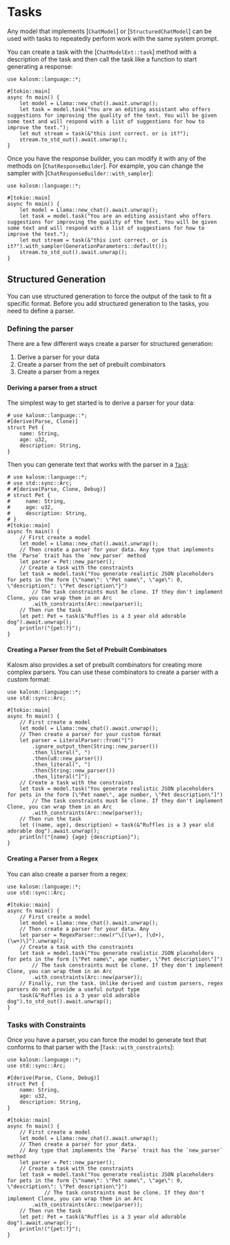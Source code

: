 # Tasks

Any model that implements [`ChatModel`] or [`StructuredChatModel`] can be used with tasks to repeatedly perform work with the same system prompt.

You can create a task with the [`ChatModelExt::task`] method with a description of the task and then call the task like a function to start generating a response:

```rust, no_run
use kalosm::language::*;

#[tokio::main]
async fn main() {
    let model = Llama::new_chat().await.unwrap();
    let task = model.task("You are an editing assistant who offers suggestions for improving the quality of the text. You will be given some text and will respond with a list of suggestions for how to improve the text.");
    let mut stream = task(&"this isnt correct. or is it?");
    stream.to_std_out().await.unwrap();
}
```

Once you have the response builder, you can modify it with any of the methods on [`ChatResponseBuilder`]. For example, you can change the sampler with [`ChatResponseBuilder::with_sampler`]:
```rust, no_run
use kalosm::language::*;

#[tokio::main]
async fn main() {
    let model = Llama::new_chat().await.unwrap();
    let task = model.task("You are an editing assistant who offers suggestions for improving the quality of the text. You will be given some text and will respond with a list of suggestions for how to improve the text.");
    let mut stream = task(&"this isnt correct. or is it?").with_sampler(GenerationParameters::default());
    stream.to_std_out().await.unwrap();
}
```

## Structured Generation

You can use structured generation to force the output of the task to fit a specific format. Before you add structured generation to the tasks, you need to define a parser.

### Defining the parser

There are a few different ways create a parser for structured generation:

1. Derive a parser for your data
2. Create a parser from the set of prebuilt combinators
3. Create a parser from a regex

#### Deriving a parser from a struct

The simplest way to get started is to derive a parser for your data:

```rust, no_run
# use kalosm::language::*;
#[derive(Parse, Clone)]
struct Pet {
    name: String,
    age: u32,
    description: String,
}
```

Then you can generate text that works with the parser in a [`Task`](https://docs.rs/kalosm/latest/kalosm/language/struct.Task.html):

```rust, no_run
# use kalosm::language::*;
# use std::sync::Arc;
# #[derive(Parse, Clone, Debug)]
# struct Pet {
#     name: String,
#     age: u32,
#     description: String,
# }
#[tokio::main]
async fn main() {
    // First create a model
    let model = Llama::new_chat().await.unwrap();
    // Then create a parser for your data. Any type that implements the `Parse` trait has the `new_parser` method
    let parser = Pet::new_parser();
    // Create a task with the constraints
    let task = model.task("You generate realistic JSON placeholders for pets in the form {\"name\": \"Pet name\", \"age\": 0, \"description\": \"Pet description\"}")
        // The task constraints must be clone. If they don't implement Clone, you can wrap them in an Arc
        .with_constraints(Arc::new(parser));
    // Then run the task
    let pet: Pet = task(&"Ruffles is a 3 year old adorable dog").await.unwrap();
    println!("{pet:?}");
}
```

#### Creating a Parser from the Set of Prebuilt Combinators

Kalosm also provides a set of prebuilt combinators for creating more complex parsers. You can use these combinators to create a parser with a custom format:

```rust, no_run
use kalosm::language::*;
use std::sync::Arc;

#[tokio::main]
async fn main() {
    // First create a model
    let model = Llama::new_chat().await.unwrap();
    // Then create a parser for your custom format
    let parser = LiteralParser::from("[")
        .ignore_output_then(String::new_parser())
        .then_literal(", ")
        .then(u8::new_parser())
        .then_literal(", ")
        .then(String::new_parser())
        .then_literal("]");
    // Create a task with the constraints
    let task = model.task("You generate realistic JSON placeholders for pets in the form [\"Pet name\", age number, \"Pet description\"]")
        // The task constraints must be clone. If they don't implement Clone, you can wrap them in an Arc
        .with_constraints(Arc::new(parser));
    // Then run the task
    let ((name, age), description) = task(&"Ruffles is a 3 year old adorable dog").await.unwrap();
    println!("{name} {age} {description}");
}
```

#### Creating a Parser from a Regex

You can also create a parser from a regex:

```rust, no_run
use kalosm::language::*;
use std::sync::Arc;

#[tokio::main]
async fn main() {
    // First create a model
    let model = Llama::new_chat().await.unwrap();
    // Then create a parser for your data. Any
    let parser = RegexParser::new(r"\[(\w+), (\d+), (\w+)\]").unwrap();
    // Create a task with the constraints
    let task = model.task("You generate realistic JSON placeholders for pets in the form [\"Pet name\", age number, \"Pet description\"]")
        // The task constraints must be clone. If they don't implement Clone, you can wrap them in an Arc
        .with_constraints(Arc::new(parser));
    // Finally, run the task. Unlike derived and custom parsers, regex parsers do not provide a useful output type
    task(&"Ruffles is a 3 year old adorable dog").to_std_out().await.unwrap();
}
```

### Tasks with Constraints

Once you have a parser, you can force the model to generate text that conforms to that parser with the [`Task::with_constraints`]:

```rust, no_run
use kalosm::language::*;
use std::sync::Arc;

#[derive(Parse, Clone, Debug)]
struct Pet {
    name: String,
    age: u32,
    description: String,
}

#[tokio::main]
async fn main() {
    // First create a model
    let model = Llama::new_chat().await.unwrap();
    // Then create a parser for your data.
    // Any type that implements the `Parse` trait has the `new_parser` method
    let parser = Pet::new_parser();
    // Create a task with the constraints
    let task = model.task("You generate realistic JSON placeholders for pets in the form {\"name\": \"Pet name\", \"age\": 0, \"description\": \"Pet description\"}")
            // The task constraints must be clone. If they don't implement Clone, you can wrap them in an Arc
        .with_constraints(Arc::new(parser));
    // Then run the task
    let pet: Pet = task(&"Ruffles is a 3 year old adorable dog").await.unwrap();
    println!("{pet:?}");
}
```
